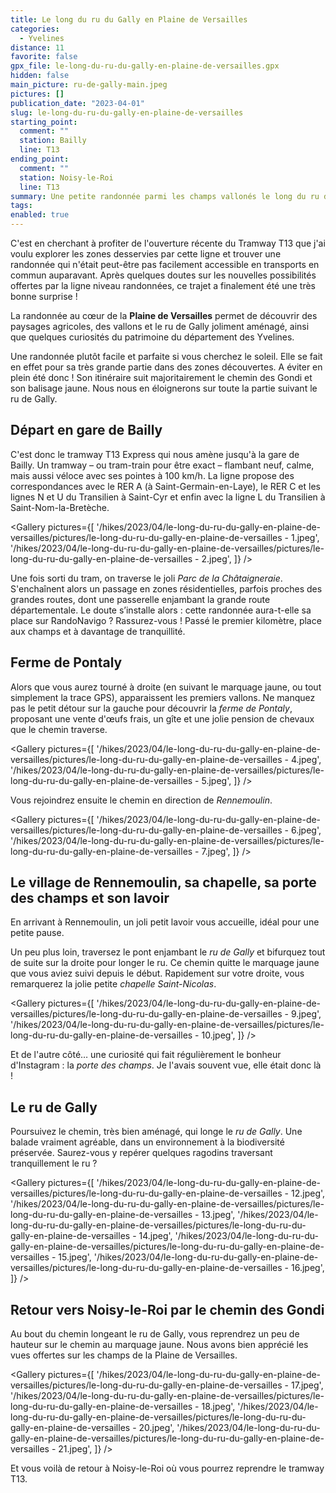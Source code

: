 ```yaml
---
title: Le long du ru du Gally en Plaine de Versailles
categories:
  - Yvelines
distance: 11
favorite: false
gpx_file: le-long-du-ru-du-gally-en-plaine-de-versailles.gpx
hidden: false
main_picture: ru-de-gally-main.jpeg
pictures: []
publication_date: "2023-04-01"
slug: le-long-du-ru-du-gally-en-plaine-de-versailles
starting_point:
  comment: ""
  station: Bailly
  line: T13
ending_point:
  comment: ""
  station: Noisy-le-Roi
  line: T13
summary: Une petite randonnée parmi les champs vallonés le long du ru de Gally, avec quelques curiosités du patrimoine du département des Yvelines.
tags:
enabled: true
---
```


C'est en cherchant à profiter de l'ouverture récente du Tramway T13 que j'ai voulu explorer les zones desservies par cette ligne et trouver une randonnée qui n'était peut-être pas facilement accessible en transports en commun auparavant.
Après quelques doutes sur les nouvelles possibilités offertes par la ligne niveau randonnées, ce trajet a finalement été une très bonne surprise !

La randonnée au cœur de la **Plaine de Versailles** permet de découvrir des paysages agricoles, des vallons et le ru de Gally joliment aménagé, ainsi que quelques curiosités du patrimoine du département des Yvelines.

Une randonnée plutôt facile et parfaite si vous cherchez le soleil. Elle se fait en effet pour sa très grande partie dans des zones découvertes. A éviter en plein été donc !
Son itinéraire suit majoritairement le chemin des Gondi et son balisage jaune. Nous nous en éloignerons sur toute la partie suivant le ru de Gally.

## Départ en gare de Bailly

C'est donc le tramway T13 Express qui nous amène jusqu'à la gare de Bailly. Un tramway – ou tram-train pour être exact – flambant neuf, calme, mais aussi véloce avec ses pointes à 100 km/h. La ligne propose des correspondances avec le RER A (à Saint-Germain-en-Laye), le RER C et les lignes N et U du Transilien à Saint-Cyr et enfin avec la ligne L du Transilien à Saint-Nom-la-Bretèche.

<Gallery pictures={[
'/hikes/2023/04/le-long-du-ru-du-gally-en-plaine-de-versailles/pictures/le-long-du-ru-du-gally-en-plaine-de-versailles - 1.jpeg',
'/hikes/2023/04/le-long-du-ru-du-gally-en-plaine-de-versailles/pictures/le-long-du-ru-du-gally-en-plaine-de-versailles - 2.jpeg',
]} />

Une fois sorti du tram, on traverse le joli _Parc de la Châtaigneraie_. S'enchaînent alors un passage en zones résidentielles, parfois proches des grandes routes, dont une passerelle enjambant la grande route départementale.
Le doute s’installe alors : cette randonnée aura-t-elle sa place sur RandoNavigo ? Rassurez-vous ! Passé le premier kilomètre, place aux champs et à davantage de tranquillité.

<Picture
  src="/hikes/2023/04/le-long-du-ru-du-gally-en-plaine-de-versailles/pictures/le-long-du-ru-du-gally-en-plaine-de-versailles - 3.jpeg"
  caption="Les premiers champs… ouf !"
/>

## Ferme de Pontaly

Alors que vous aurez tourné à droite (en suivant le marquage jaune, ou tout simplement la trace GPS), apparaissent les premiers vallons. Ne manquez pas le petit détour sur la gauche pour découvrir la _ferme de Pontaly_, proposant une vente d'œufs frais, un gîte et une jolie pension de chevaux que le chemin traverse.

<Gallery pictures={[
'/hikes/2023/04/le-long-du-ru-du-gally-en-plaine-de-versailles/pictures/le-long-du-ru-du-gally-en-plaine-de-versailles - 4.jpeg',
'/hikes/2023/04/le-long-du-ru-du-gally-en-plaine-de-versailles/pictures/le-long-du-ru-du-gally-en-plaine-de-versailles - 5.jpeg',
]} />

Vous rejoindrez ensuite le chemin en direction de _Rennemoulin_.

<Gallery pictures={[
'/hikes/2023/04/le-long-du-ru-du-gally-en-plaine-de-versailles/pictures/le-long-du-ru-du-gally-en-plaine-de-versailles - 6.jpeg',
'/hikes/2023/04/le-long-du-ru-du-gally-en-plaine-de-versailles/pictures/le-long-du-ru-du-gally-en-plaine-de-versailles - 7.jpeg',
]} />

## Le village de Rennemoulin, sa chapelle, sa porte des champs et son lavoir

En arrivant à Rennemoulin, un joli petit lavoir vous accueille, idéal pour une petite pause.

<Picture
  src="/hikes/2023/04/le-long-du-ru-du-gally-en-plaine-de-versailles/pictures/le-long-du-ru-du-gally-en-plaine-de-versailles - 8.jpeg"
  caption="Le lavoir de Rennemoulin"
/>

Un peu plus loin, traversez le pont enjambant le _ru de Gally_ et bifurquez tout de suite sur la droite pour longer le ru. Ce chemin quitte le marquage jaune que vous aviez suivi depuis le début.
Rapidement sur votre droite, vous remarquerez la jolie petite _chapelle Saint-Nicolas_.

<Gallery pictures={[
'/hikes/2023/04/le-long-du-ru-du-gally-en-plaine-de-versailles/pictures/le-long-du-ru-du-gally-en-plaine-de-versailles - 9.jpeg',
'/hikes/2023/04/le-long-du-ru-du-gally-en-plaine-de-versailles/pictures/le-long-du-ru-du-gally-en-plaine-de-versailles - 10.jpeg',
]} />

Et de l'autre côté… une curiosité qui fait régulièrement le bonheur d'Instagram : la _porte des champs_. Je l'avais souvent vue, elle était donc là !

<Picture
  src="/hikes/2023/04/le-long-du-ru-du-gally-en-plaine-de-versailles/pictures/le-long-du-ru-du-gally-en-plaine-de-versailles - 11.jpeg"
  caption="La porte des champs de Rennemoulin"
/>

## Le ru de Gally

Poursuivez le chemin, très bien aménagé, qui longe le _ru de Gally_. Une balade vraiment agréable, dans un environnement à la biodiversité préservée. Saurez-vous y repérer quelques ragodins traversant tranquillement le ru ?

<Gallery pictures={[
'/hikes/2023/04/le-long-du-ru-du-gally-en-plaine-de-versailles/pictures/le-long-du-ru-du-gally-en-plaine-de-versailles - 12.jpeg',
'/hikes/2023/04/le-long-du-ru-du-gally-en-plaine-de-versailles/pictures/le-long-du-ru-du-gally-en-plaine-de-versailles - 13.jpeg',
'/hikes/2023/04/le-long-du-ru-du-gally-en-plaine-de-versailles/pictures/le-long-du-ru-du-gally-en-plaine-de-versailles - 14.jpeg',
'/hikes/2023/04/le-long-du-ru-du-gally-en-plaine-de-versailles/pictures/le-long-du-ru-du-gally-en-plaine-de-versailles - 15.jpeg',
'/hikes/2023/04/le-long-du-ru-du-gally-en-plaine-de-versailles/pictures/le-long-du-ru-du-gally-en-plaine-de-versailles - 16.jpeg',
]} />

## Retour vers Noisy-le-Roi par le chemin des Gondi

Au bout du chemin longeant le ru de Gally, vous reprendrez un peu de hauteur sur le chemin au marquage jaune. Nous avons bien apprécié les vues offertes sur les champs de la Plaine de Versailles.

<Gallery pictures={[
'/hikes/2023/04/le-long-du-ru-du-gally-en-plaine-de-versailles/pictures/le-long-du-ru-du-gally-en-plaine-de-versailles - 17.jpeg',
'/hikes/2023/04/le-long-du-ru-du-gally-en-plaine-de-versailles/pictures/le-long-du-ru-du-gally-en-plaine-de-versailles - 18.jpeg',
'/hikes/2023/04/le-long-du-ru-du-gally-en-plaine-de-versailles/pictures/le-long-du-ru-du-gally-en-plaine-de-versailles - 20.jpeg',
'/hikes/2023/04/le-long-du-ru-du-gally-en-plaine-de-versailles/pictures/le-long-du-ru-du-gally-en-plaine-de-versailles - 21.jpeg',
]} />

<Picture
  src="/hikes/2023/04/le-long-du-ru-du-gally-en-plaine-de-versailles/pictures/le-long-du-ru-du-gally-en-plaine-de-versailles - 19.jpeg"
  caption="Une porte donnant sur les champs qui ne demande qu'à être connue aussi 😉"
/>

Et vous voilà de retour à Noisy-le-Roi où vous pourrez reprendre le tramway T13.
